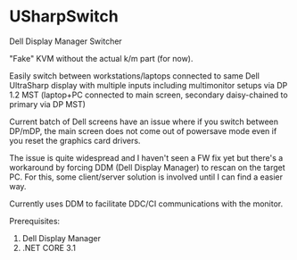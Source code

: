 # USharpSwitch
Dell Display Manager Switcher

"Fake" KVM without the actual k/m part (for now).

Easily switch between workstations/laptops connected to same Dell UltraSharp display with multiple inputs including multimonitor setups via DP 1.2 MST (laptop+PC connected to main screen, secondary daisy-chained to primary via DP MST)

Current batch of Dell screens have an issue where if you switch between DP/mDP, the main screen does not come out of powersave mode even if you reset the graphics card drivers. 

The issue is quite widespread and I haven't seen a FW fix yet but there's a workaround by forcing DDM (Dell Display Manager) to rescan on the target PC. For this, some client/server solution is involved until I can find a easier way.

Currently uses DDM to facilitate DDC/CI communications with the monitor. 

Prerequisites: 

1. Dell Display Manager
2. .NET CORE 3.1 

